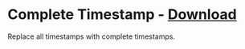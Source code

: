 # Complete Timestamp - [Download](https://betterdiscord.net/ghdl?url=https://raw.githubusercontent.com/mwittrien/BetterDiscordAddons/master/Plugins/CompleteTimestamps/CompleteTimestamps.plugin.js)

Replace all timestamps with complete timestamps.
